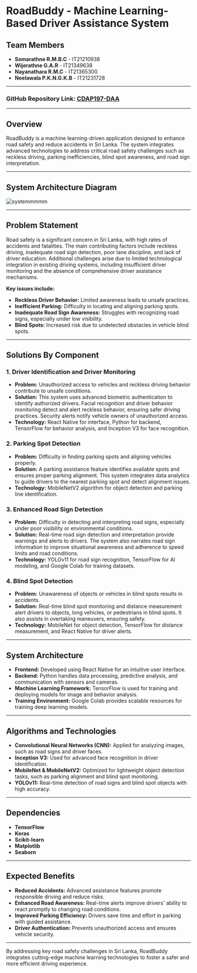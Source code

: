 # RoadBuddy - Machine Learning-Based Driver Assistance System

## Team Members

- **Somarathne R.M.B.C** - IT21210938
- **Wijerathne G.A.R** - IT21349638
- **Nayanathara R.M.C** - IT21365300
- **Neelawala P.K.N.G.K.B** - IT21231728
  
---

### GitHub Repository Link: [CDAP197-DAA](https://github.com/bimsara2333/CDAP197-DAA)

---

## Overview

RoadBuddy is a machine learning-driven application designed to enhance road safety and reduce accidents in Sri Lanka. The system integrates advanced technologies to address critical road safety challenges such as reckless driving, parking inefficiencies, blind spot awareness, and road sign interpretation.

---

## System Architecture Diagram

![systemmmmm](https://github.com/user-attachments/assets/b8ed6447-17d1-488c-a73b-9bfb8e8f2868)


---

## Problem Statement
Road safety is a significant concern in Sri Lanka, with high rates of accidents and fatalities. The main contributing factors include reckless driving, inadequate road sign detection, poor lane discipline, and lack of driver education. Additional challenges arise due to limited technological integration in existing driving systems, including insufficient driver monitoring and the absence of comprehensive driver assistance mechanisms.

**Key issues include:**

- **Reckless Driver Behavior:** Limited awareness leads to unsafe practices.
- **Inefficient Parking:** Difficulty in locating and aligning parking spots.
- **Inadequate Road Sign Awareness:** Struggles with recognizing road signs, especially under low visibility.
- **Blind Spots:** Increased risk due to undetected obstacles in vehicle blind spots.

---

## Solutions By Component

### 1. **Driver Identification and Driver Monitoring**

- **Problem:** Unauthorized access to vehicles and reckless driving behavior contribute to unsafe conditions.
- **Solution:** This system uses advanced biometric authentication to identify authorized drivers. Facial recognition and driver behavior monitoring detect and alert reckless behavior, ensuring safer driving practices. Security alerts notify vehicle owners of unauthorized access.
- **Technology:** React Native for interface, Python for backend, TensorFlow for behavior analysis, and Inception V3 for face recognition.

### 2. **Parking Spot Detection**

- **Problem:** Difficulty in finding parking spots and aligning vehicles properly.
- **Solution:** A parking assistance feature identifies available spots and ensures proper parking alignment. This system integrates data analytics to guide drivers to the nearest parking spot and detect alignment issues.
- **Technology:** MobileNetV2 algorithm for object detection and parking line identification.

### 3. **Enhanced Road Sign Detection**

- **Problem:** Difficulty in detecting and interpreting road signs, especially under poor visibility or environmental conditions.
- **Solution:** Real-time road sign detection and interpretation provide warnings and alerts to drivers. The system also narrates road sign information to improve situational awareness and adherence to speed limits and road conditions.
- **Technology:** YOLOv11 for road sign recognition, TensorFlow for AI modeling, and Google Colab for training datasets.

### 4. **Blind Spot Detection**

- **Problem:** Unawareness of objects or vehicles in blind spots results in accidents.
- **Solution:** Real-time blind spot monitoring and distance measurement alert drivers to objects, long vehicles, or pedestrians in blind spots. It also assists in overtaking maneuvers, ensuring safety.
- **Technology:** MobileNet for object detection, TensorFlow for distance measurement, and React Native for driver alerts.

---

## System Architecture

- **Frontend:** Developed using React Native for an intuitive user interface.
- **Backend:** Python handles data processing, predictive analysis, and communication with sensors and cameras.
- **Machine Learning Framework:** TensorFlow is used for training and deploying models for image and behavior analysis.
- **Training Environment:** Google Colab provides scalable resources for training deep learning models.

---

## Algorithms and Technologies

- **Convolutional Neural Networks (CNN):** Applied for analyzing images, such as road signs and driver faces.
- **Inception V3:** Used for advanced face recognition in driver identification.
- **MobileNet & MobileNetV2:** Optimized for lightweight object detection tasks, such as parking alignment and blind spot monitoring.
- **YOLOv11:** Real-time detection of road signs and blind spot objects with high accuracy.

---

## Dependencies

- **TensorFlow**
- **Keras**
- **Scikit-learn**
- **Matplotlib**
- **Seaborn**

---

## Expected Benefits

- **Reduced Accidents:** Advanced assistance features promote responsible driving and reduce risks.
- **Enhanced Road Awareness:** Real-time alerts improve drivers' ability to react promptly to changing road conditions.
- **Improved Parking Efficiency:** Drivers save time and effort in parking with guided assistance.
- **Driver Authentication:** Prevents unauthorized access and ensures vehicle security.

---

By addressing key road safety challenges in Sri Lanka, RoadBuddy integrates cutting-edge machine learning technologies to foster a safer and more efficient driving experience.

